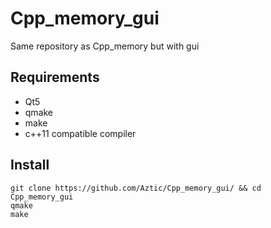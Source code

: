 # Cpp_memory_gui

Same repository as Cpp_memory but with gui

## Requirements
- Qt5
- qmake
- make
- c++11 compatible compiler

## Install
```
git clone https://github.com/Aztic/Cpp_memory_gui/ && cd Cpp_memory_gui
qmake
make
```
